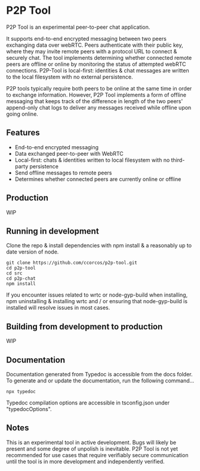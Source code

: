 # P2P Tool
 P2P Tool is an experimental peer-to-peer chat application.  
 
 It supports end-to-end encrypted messaging between two peers exchanging data over webRTC.  Peers authenticate with their public key, where they may invite remote peers with a protocol URL to connect & securely chat.  The tool implements determining whether connected remote peers are offline or online by monitoring the status of attempted webRTC connections.  P2P-Tool is local-first:  identities & chat messages are written to the local filesystem with no external persistence.  
 
P2P tools typically require both peers to be online at the same time in order to exchange information. However, P2P Tool implements a form of offline messaging that keeps track of the difference in length of the two peers' append-only chat logs to deliver any messages received while offline upon going online. 
 
## Features
* End-to-end encrypted messaging
* Data exchanged peer-to-peer with WebRTC
* Local-first: chats & identities written to local filesystem with no third-party persistence
* Send offline messages to remote peers 
* Determines whether connected peers are currently online or offline

## Production
WIP 

## Running in development

Clone the repo & install dependencies with npm install & a reasonably up to date version of node.

````
git clone https://github.com/ccorcos/p2p-tool.git
cd p2p-tool
cd src
cd p2p-chat
npm install
````
If you encounter issues related to wrtc or node-gyp-build when installing, npm uninstalling & installing wrtc and / or ensuring that node-gyp-build is installed will resolve issues in most cases.

## Building from development to production
WIP

## Documentation
Documentation generated from Typedoc is accessible from the docs folder. To generate and or update the documentation, run the following command...

````
npx typedoc
````
Typedoc compilation options are accessible in tsconfig.json under "typedocOptions".


## Notes
This is an experimental tool in active development.  Bugs will likely be present and some degree of unpolish is inevitable.  P2P Tool is not yet recommended for use cases that require verifiably secure communication until the tool is in more development and independently verified. 




